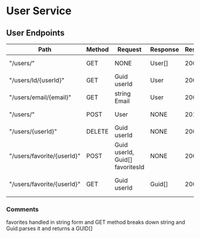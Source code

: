 # User Service

## User Endpoints

| **Path**                   | **Method** | **Request**                     | **Response** | **ResponseCodes** | **Description**         |
| -------------------------- | ---------- | ------------------------------- | ------------ | ----------------- | ----------------------- |
| "/users/"                  | GET        | NONE                            | User[]       | 200               | Get all users           |
| "/users/Id/{userId}"       | GET        | Guid userId                     | User         | 200, 404          | Get user by id          |
| "/users/email/{email}"     | GET        | string Email                    | User         | 200, 404          | Get user by email       |
| "/users/"                  | POST       | User                            | NONE         | 201, 400          | Add new user            |
| "/users/{userId}"          | DELETE     | Guid userId                     | NONE         | 200, 404          | Delete user             |
| "/users/favorite/{userId}" | POST       | Guid userId, Guid[] favoritesId | NONE         | 200, 400          | Add favorites to user   |
| "/users/favorite/{userId}" | GET        | Guid userId                     | Guid[]       | 200, 400          | Get favorites from user |

### Comments

favorites handled in string form and GET method breaks down string and Guid.parses it and returns a GUID[]
